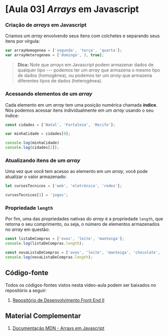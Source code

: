 # [Aula 03] *Arrays* em Javascript

### Criação de *arrays* em Javascript

Criamos um *array* envolvendo seus itens com colchetes e separando seus itens por vírgula:

```javascript
var arrayHomogenea = ['segunda', 'terça', 'quarta'];
var arrayHeterogeneo = ['domingo', 3, true];
```

> **Dica:** Note que *arrays* em Javascript podem armazenar dados de qualquer tipo --- podemos ter um *array* que armazena o mesmo tipo de dados (homogênea), ou podemos ter um *array* que armazena diferentes tipos de dados (heterogênea).

### Acessando elementos de um *array*

Cada elemento em um *array* tem uma posição numérica chamada **índice**. Nós podemos acessar itens individualmente em um *array* usando o seu índice:

```javascript
const cidades = ['Natal', 'Fortaleza', 'Recife'];

var minhaCidade = cidades[0];

console.log(minhaCidade)
console.log(cidades[2]);
```

### Atualizando itens de um *array*

Uma vez que você tem acesso ao elemento em um *array*, você pode atualizar o valor armazenado:

```javascript
let cursosTecnicos = ['web', 'eletrônica', 'redes'];

cursosTecnicos[1] = 'jogos';
```

### Propriedade `length`

Por fim, uma das propriedades nativas do *array* é a propriedade `length`, que retorna o seu comprimento, ou seja, o número de elementos armazenados no *array* em questão:

```javascript
const listaDeCompras = ['ovos', 'leite', 'manteiga'];
console.log(listaDeCompras.length);

const novaListaDeCompras = ['ovos', 'leite', 'manteiga', 'chocolate', 'pão'];
console.log(novaListaDeCompras.length);
```

## Código-fonte

Todos os códigos-fontes vistos nesta vídeo-aula podem ser baixados no repositório a seguir:

1. [Repositório de Desenvolvimento Front End II](https://github.com/danilocurvelo/IMD0043)

## Material Complementar

1. [Documentação MDN - Arrays em Javascript](https://developer.mozilla.org/pt-BR/docs/Web/JavaScript/Reference/Global_Objects/Array)


